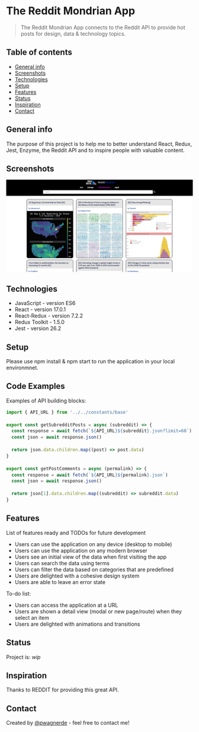 # The Reddit Mondrian App

> The Reddit Mondrian App connects to the Reddit API to provide hot posts for design, data & technology topics.

## Table of contents

* [General info](#general-info)
* [Screenshots](#screenshots)
* [Technologies](#technologies)
* [Setup](#setup)
* [Features](#features)
* [Status](#status)
* [Inspiration](#inspiration)
* [Contact](#contact)

## General info

The purpose of this project is to help me to better understand React, Redux, Jest, Enzyme, the Reddit API and to inspire people with valuable content.

## Screenshots

![Example screenshot](./img/screenshot.png)

## Technologies

* JavaScript - version ES6
* React - version 17.0.1
* React-Redux - version 7.2.2
* Redux Toolkit - 1.5.0
* Jest - version 26.2

## Setup

Please use npm install & npm start to run the application in your local environmnet.

## Code Examples

Examples of API building blocks:

```javascript
import { API_URL } from '../../constants/base'

export const getSubredditPosts = async (subreddit) => {
  const response = await fetch(`${API_URL}${subreddit}.json?limit=60`)
  const json = await response.json()

  return json.data.children.map((post) => post.data)
}

export const getPostComments = async (permalink) => {
  const response = await fetch(`${API_URL}${permalink}.json`)
  const json = await response.json()

  return json[1].data.children.map((subreddit) => subreddit.data)
}

```

## Features

List of features ready and TODOs for future development

* Users can use the application on any device (desktop to mobile)
* Users can use the application on any modern browser
* Users see an initial view of the data when first visiting the app
* Users can search the data using terms
* Users can filter the data based on categories that are predefined
* Users are delighted with a cohesive design system
* Users are able to leave an error state

To-do list:

* Users can access the application at a URL
* Users are shown a detail view (modal or new page/route) when they select an item
* Users are delighted with animations and transitions

## Status

Project is: _wip_

## Inspiration

Thanks to REDDIT for providing this great API.

## Contact

Created by [@pwagnerde](https://www.linkedin.com/in/pwagnerde/) - feel free to contact me!
